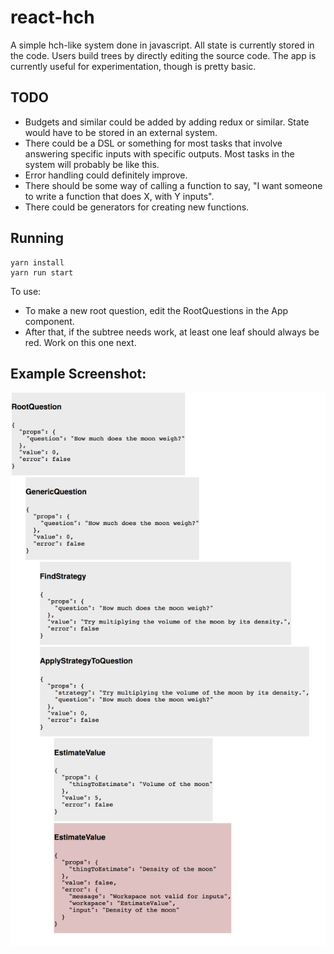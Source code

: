 # react-hch
A simple hch-like system done in javascript. All state is currently stored in the code. Users build trees by directly editing the source code. The app is currently useful for experimentation, though is pretty basic.

## TODO
- Budgets and similar could be added by adding redux or similar. State would have to be stored in an external system.
- There could be a DSL or something for most tasks that involve answering specific inputs with specific outputs. Most tasks in the system will probably be like this.
- Error handling could definitely improve.
- There should be some way of calling a function to say, "I want someone to write a function that does X, with Y inputs".
- There could be generators for creating new functions.

## Running
```
yarn install
yarn run start
```
To use: 
- To make a new root question, edit the RootQuestions in the App component.
- After that, if the subtree needs work, at least one leaf should always be red. Work on this one next.

## Example Screenshot:
![Simple Screenshot](simple-screenshot.png?raw=true "Screenshot Example")
